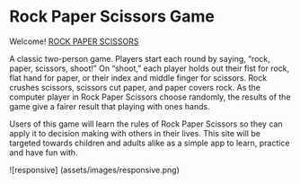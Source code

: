 # Rock Paper Scissors Game

Welcome! [ROCK PAPER SCISSORS](https://shankar2311.github.io/Rock-Paper-Scissor/)

A classic two-person game. Players start each round by saying, “rock, paper, scissors, shoot!” On “shoot,” each player holds out their fist for rock, flat hand for paper, or their index and middle finger for scissors. Rock crushes scissors, scissors cut paper, and paper covers rock. As the computer player in Rock Paper Scissors choose randomly, the results of the game give a fairer result that playing with ones hands.

Users of this game will learn the rules of Rock Paper Scissors so they can apply it to decision making with others in their lives. This site will be targeted towards children and adults alike as a simple app to learn, practice and have fun with.

![responsive] (assets/images/responsive.png)